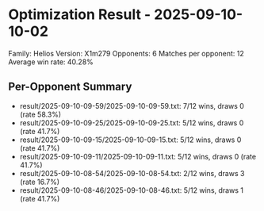# Optimization Result - 2025-09-10-10-02

Family: Helios  Version: X1m279
Opponents: 6  Matches per opponent: 12
Average win rate: 40.28%

## Per-Opponent Summary
- result/2025-09-10-09-59/2025-09-10-09-59.txt: 7/12 wins, draws 0 (rate 58.3%)
- result/2025-09-10-09-25/2025-09-10-09-25.txt: 5/12 wins, draws 0 (rate 41.7%)
- result/2025-09-10-09-15/2025-09-10-09-15.txt: 5/12 wins, draws 0 (rate 41.7%)
- result/2025-09-10-09-11/2025-09-10-09-11.txt: 5/12 wins, draws 0 (rate 41.7%)
- result/2025-09-10-08-54/2025-09-10-08-54.txt: 2/12 wins, draws 3 (rate 16.7%)
- result/2025-09-10-08-46/2025-09-10-08-46.txt: 5/12 wins, draws 1 (rate 41.7%)